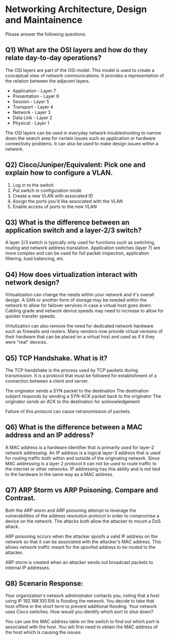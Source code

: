 Networking Architecture, Design and Maintainence
================================================

Please answer the following questions.

Q1) What are the OSI layers and how do they relate day-to-day operations?
-------------------------------------------------------------------------
The OSI layers are part of the OSI model. This model is used to create a conceptual view of network communications. It provides a representation of the relation between the adjacent layers.
* Application    - Layer 7
* Presentation   - Layer 6
* Session        - Layer 5
* Transport      - Layer 4
* Network        - Layer 3
* Data Link      - Layer 2
* Physical       - Layer 1

The OSI layers can be used in everyday network troubleshooting to narrow down the search area for certain issues such as application or hardware connectivity problems. It can also be used to make design issues within a network.

Q2) Cisco/Juniper/Equivalent: Pick one and explain how to configure a VLAN.
---------------------------------------------------------------------------
1. Log in to the switch
2. Put switch in configuration mode
3. Create a new VLAN with associated ID
4. Assign the ports you'd like associated with the VLAN
5. Enable access of ports to the new VLAN

Q3) What is the difference between an application switch and a layer-2/3 switch?
--------------------------------------------------------------------------------
A layer 2/3 switch is typically only used for functions such as switching, routing and network address translation. Application switches (layer 7) are more complex and can be used for full packet inspection, application filtering, load balancing, etc. 

Q4) How does virtualization interact with network design?
---------------------------------------------------------
Virtualization can change the needs within your network and it's overall design. A SAN or another form of storage may be needed within the network to allow for failover services in case a virtual host goes down. Cabling grade and network device speeds may need to increase to allow for quicker transfer speeds. 

Virtulization can also remove the need for dedicated network hardware such as firewalls and routers. Many vendors now provide virtual versions of their hardware that can be placed on a virtual host and used as if it they were "real" devices.


Q5) TCP Handshake. What is it?
------------------------------
The TCP handshake is the process used by TCP packets during transmission. It is a protocol that must be followed for establishment of a connection between a client and server. 

The originator sends a SYN packet to the destination
The desitnation subject responds by sending a SYN-ACK packet back to the originator
The originator sends an ACK to the destination for acknowledgement

Failure of this protocol can cause retransmission of packets.

Q6) What is the difference between a MAC address and an IP address?
-------------------------------------------------------------------
A MAC address is a hardware identifier that is primarily used for layer-2 network addressing. An IP address is a logical layer-3 address that is used for routing traffic both within and outside of the originating network. Since MAC addressing is a layer 2 protocol it can not be used to route traffic to the internet or other networks. IP addressing has this ability and is not tied to the hardware in the same way as a MAC address.

Q7) ARP Storm vs ARP Poisoning. Compare and Contrast.
-----------------------------------------------------
Both the ARP storm and ARP poisoning attempt to leverage the vulnerabilities of the address resolution protocol in order to compromise a device on the network. The attacks both allow the attacker to mount a DoS attack.

ARP poisoning occurs when the attacker spoofs a valid IP address on the network so that it can be associated with the attacker's MAC address. This allows network traffic meant for the spoofed address to be routed to the attacker. 

ARP storm is created when an attacker sends out broadcast packets to internal IP addresses.


Q8) Scenario Response:
----------------------
Your organization's network administrator contacts you, noting that a host using IP 192.168.100.106 is flooding the network.  You decide to take that host offline in the short term to prevent additional flooding.  Your network uses Cisco switches.  How would you identify which port to shut down?

You can use the MAC address table on the switch to find out which port is associated with the host. You will first need to obtain the MAC address of the host which is causing the issues.


